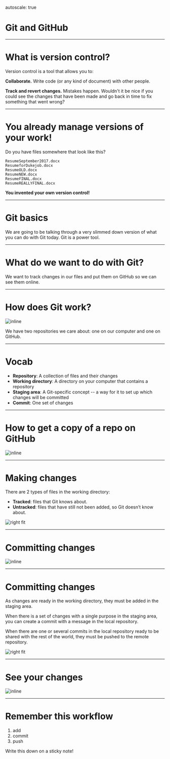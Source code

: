autoscale: true

# Git and GitHub

---

# What is version control?

Version control is a tool that allows you to:

**Collaborate.** Write code (or any kind of document) with other people.

**Track and revert changes.** Mistakes happen. Wouldn't it be nice if you could see the changes that have been made and go back in time to fix something that went wrong?

---

# You already manage versions of your work!

Do you have files somewhere that look like this?

```
Resume­September2017.docx
Resume­for­Duke­job.docx
ResumeOLD.docx
ResumeNEW.docx
ResumeFINAL.docx
ResumeREALLYFINAL.docx
```

**You invented your own version control!**

---

# Git basics

We are going to be talking through a very slimmed down version of what you can do with Git today. Git is a power tool.

---

# What do we want to do with Git?

We want to track changes in our files and put them on GitHub so we can see them online.

---

# How does Git work?

![inline](img/git/general-drawing.png)

We have two repositories we care about: one on our computer and one on GitHub.

---

# Vocab

* **Repository**: A collection of files and their changes
* **Working directory**: A directory on your computer that contains a repository
* **Staging area**: A Git-specific concept -- a way for it to set up which changes will be committed
* **Commit**: One set of changes

---

# How to get a copy of a repo on GitHub

![inline](img/git/clone.png)

---

# Making changes

There are 2 types of files in the working directory:

* **Tracked**: files that Git knows about.
* **Untracked**: files that have still not been added, so Git doesn’t know about.

![right fit](img/git/tracked-untracked.png)

---

# Committing changes

![inline](img/git/add-commit-push.png)

---

# Committing changes

As changes are ready in the working directory, they must be added in the staging area.

When there is a set of changes with a single purpose in the staging area, you can create a commit with a message in the local repository.

When there are one or several commits in the local repository ready to be shared with the rest of the world, they must be pushed to the remote repository.

![right fit](img/git/add-commit-push.png)

---

# See your changes

![inline](img/git/states.png)

---

# Remember this workflow

1. add
2. commit
3. push

Write this down on a sticky note!
